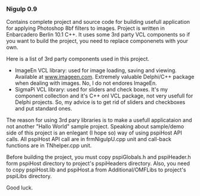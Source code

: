 ### Nigulp 0.9

Contains complete project and source code for building usefull application for applying Photoshop 8bf filters to images.
Project is written in Enbarcadero Berlin 10.1 C++. It uses some 3rd party VCL components so if you want to build the project,
you need to replace componenets with your own.

Here is a list of 3rd party components used in this project. 

- ImageEn VCL library: used for image loading, saving and viewing. Available at www.imageen.com. Extremely valuable Delphi/C++ package when dealing with images. No, I do not endores ImageEn.  
- SigmaPi VCL library: used for sliders and check boxes. It's my component collection and it's C++ onl VCL package, not very usefull for Delphi projects. So, my advice is to get rid of sliders and checkboxes and
put standard ones.     
 
The reason for using 3rd pary libraries is to make a usefull applicataion and not another "Hallo World" sample project. 
Speaking about sample/demo side of this project is an enlegant (I hope so) way of using pspiHost API calls.
All pspiHost API call are in frmNigulpU.cpp unit and call-back functions are in TNhelper.cpp unit.

Before building the project, you must copy pspiGlobals.h and pspiHeader.h form pspiHost directory to project's pspiHeaders directory.
Also, you need to copy pspiHost.lib and pspiHost.a from Additional/OMFLibs to project's pspiLibs directory.

Good luck.      


